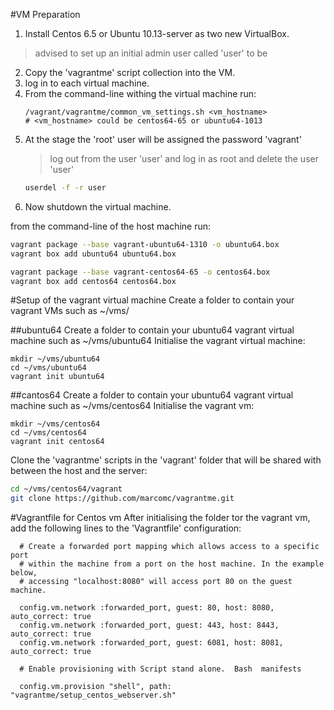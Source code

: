 #VM Preparation
1. Install Centos 6.5 or Ubuntu 10.13-server as two new VirtualBox.
> advised to set up an initial admin user called 'user' to be 
2. Copy the 'vagrantme' script collection into the VM.
3. log in to each virtual machine.
4. From the command-line withing the virtual machine run:
    ```
    /vagrant/vagrantme/common_vm_settings.sh <vm_hostname>
    # <vm_hostname> could be centos64-65 or ubuntu64-1013
    ```
5. At the stage the 'root' user will be assigned the password 'vagrant'
    > log out from the user 'user' and log in as root and delete the user 'user'
    ```bash
    userdel -f -r user
    ``` 
6. Now shutdown the virtual machine.

from the command-line of the host machine run:
```bash
vagrant package --base vagrant-ubuntu64-1310 -o ubuntu64.box
vagrant box add ubuntu64 ubuntu64.box

vagrant package --base vagrant-centos64-65 -o centos64.box
vagrant box add centos64 centos64.box
```
#Setup of the vagrant virtual machine
Create a folder to contain your vagrant VMs such as ~/vms/

##ubuntu64
Create a folder to contain your ubuntu64 vagrant virtual machine such as ~/vms/ubuntu64
Initialise the vagrant virtual machine:
```bqsh
mkdir ~/vms/ubuntu64
cd ~/vms/ubuntu64
vagrant init ubuntu64
```
##cantos64
Create a folder to contain your ubuntu64 vagrant virtual machine such as ~/vms/centos64
Initialise the vagrant vm:
```bqsh
mkdir ~/vms/centos64
cd ~/vms/centos64
vagrant init centos64
```
Clone the 'vagrantme' scripts in the 'vagrant' folder that will be shared with between the host and the server:
```bash
cd ~/vms/centos64/vagrant
git clone https://github.com/marcomc/vagrantme.git
```
#Vagrantfile for Centos vm
After initialising the folder tor the vagrant vm, add the following lines to the 'Vagrantfile' configuration:
```
  # Create a forwarded port mapping which allows access to a specific port
  # within the machine from a port on the host machine. In the example below,
  # accessing "localhost:8080" will access port 80 on the guest machine.

  config.vm.network :forwarded_port, guest: 80, host: 8080, auto_correct: true
  config.vm.network :forwarded_port, guest: 443, host: 8443, auto_correct: true
  config.vm.network :forwarded_port, guest: 6081, host: 8081, auto_correct: true

  # Enable provisioning with Script stand alone.  Bash  manifests
  
  config.vm.provision "shell", path: "vagrantme/setup_centos_webserver.sh"
```
